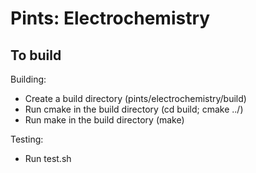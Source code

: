 # Pints: Electrochemistry

## To build

Building:

- Create a build directory (pints/electrochemistry/build)
- Run cmake in the build directory (cd build; cmake ../)
- Run make in the build directory (make)

Testing:

- Run test.sh
